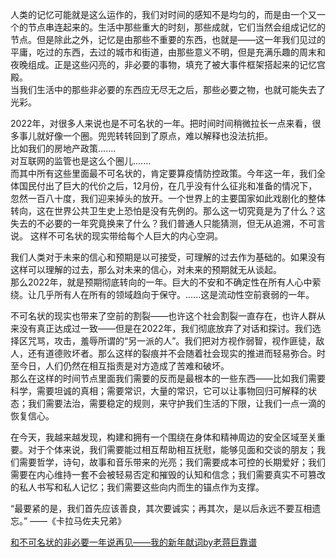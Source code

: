 人类的记忆可能就是这么运作的，我们对时间的感知不是均匀的，而是由一个又一个的节点串连起来的。生活中那些重大的时刻，那些成就，它们当然会组成记忆的节点。但是除此之外，记忆是由那些不重要的东西，也就是——这一年我们见过的平庸，吃过的东西，去过的城市和街道，由那些意义不明，但是充满乐趣的周末和夜晚组成。正是这些闪亮的，非必要的事物，填充了被大事件框架搭起来的记忆宫殿。  
当我们生活中的那些非必要的东西应无尽无之后，那些必要之物，也就可能失去了光彩。  

2022年，对很多人来说也是不可名状的一年。把时间时间稍微拉长一点来看，很多事儿就好像一个圈。兜兜转转回到了原点，难以解释也没法抗拒。  
比如我们的房地产政策.......  
对互联网的监管也是这么个圈儿.......  
而其中所有这些里面最不可名状的，肯定要算疫情防控政策。今年这一年，我们全体国民付出了巨大的代价之后，12月份，在几乎没有什么征兆和准备的情况下，忽然一百八十度，我们迎来掉头的放开。一个世界上的主要国家如此戏剧化的整体转向，这在世界公共卫生史上恐怕是没有先例的。那么这一切究竟是为了什么？这失去的不必要的一年究竟换来了什么？我们普通人只能猜测，但无从追溯，不可言说。
这样不可名状的现实带给每个人巨大的内心空洞。  

我们人类对于未来的信心和预期是以可接受，可理解的过去作为基础的。如果没有这样可以理解的过去，那么对未来的信心，对未来的预期就无从谈起。  
那么2022年，就是预期彻底转向的一年。巨大的不安和不确定性在所有人心中萦绕。让几乎所有人在所有的领域趋向于保守。......这是流动性空前衰弱的一年。  

不可名状的现实也带来了空前的割裂——也许这个社会割裂一直存在，也许人群从来没有真正达成过一致——但是在2022年，我们彻底放弃了对话和探讨。我们选择区咒骂，攻击，羞辱所谓的“另一派的人”。我们把对方视作弱智，视作匪徒，敌人，还有道德败坏者。那么这样的裂痕并不会随着社会现实的推进而轻易弥合。时至今日，人们仍然在相互指责是对方造成了苦难和破坏。  
那么在这样的时间节点里面我们需要的反而是最根本的一些东西——比如我们需要科学，需要坦诚的真相；需要常识，大量的常识，它可以让事物回归可解释的状态；我们需要法治，需要稳定的规则，来守护我们生活的下限，让我们一点一滴的恢复信心。  

在今天，我越来越发现，构建和拥有一个围绕在身体和精神周边的安全区域至关重要。对于个体来说，我们需要能过相互帮助相互抚慰，能够见面和交谈的朋友；我们需要哲学，诗句，故事和音乐带来的光亮；我们需要成本可控的长期爱好；我们需要在内心维持一套不会被轻易否定和摧毁的认知和信念；我们需要真实不可篡改的私人书写和私人记忆；我们需要这些向内而生的锚点作为支撑。  

“最要紧的是，我们首先应该善良，其次要诚实；再其次，是以后永远不要互相遗忘。” ——《卡拉马佐夫兄弟》


[和不可名状的非必要一年说再见——我的新年献词by老蒋巨靠谱](https://www.bilibili.com/video/BV17M411y7es/?spm_id_from=333.337.search-card.all.click)
